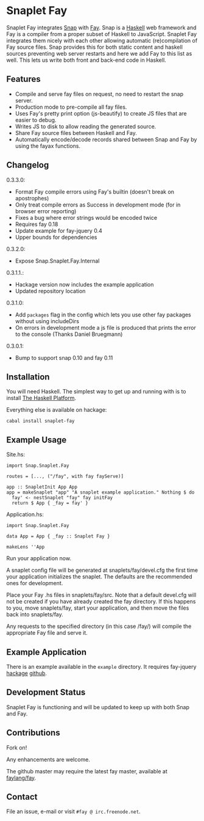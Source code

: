 Snaplet Fay
===========

Snaplet Fay integrates [Snap](http://www.snapframework.com) with
[Fay](http://www.fay-lang.org). Snap is a
[Haskell](http://www.haskell.org) web framework and Fay is a compiler
from a proper subset of Haskell to JavaScript. Snaplet Fay integrates
them nicely with each other allowing automatic (re)compilation of Fay
source files. Snap provides this for both static content and haskell
sources preventing web server restarts and here we add Fay to this
list as well. This lets us write both front and back-end code in Haskell.


Features
--------

* Compile and serve fay files on request, no need to restart the
  snap server.
* Production mode to pre-compile all fay files.
* Uses Fay's pretty print option (js-beautify) to create JS files that
  are easier to debug.
* Writes JS to disk to allow reading the generated source.
* Share Fay source files between Haskell and Fay.
* Automatically encode/decode records shared between Snap and Fay by
  using the fayax functions.


Changelog
---------

0.3.3.0:

* Format Fay compile errors using Fay's builtin (doesn't break on apostrophes)
* Only treat compile errors as Success in development mode (for in browser error reporting)
* Fixes a bug where error strings would be encoded twice
* Requires fay 0.18
* Update example for fay-jquery 0.4
* Upper bounds for dependencies

0.3.2.0:

* Expose Snap.Snaplet.Fay.Internal

0.3.1.1.:

* Hackage version now includes the example application
* Updated repository location

0.3.1.0:

* Add `packages` flag in the config which lets you use other fay packages without using includeDirs
* On errors in development mode a js file is produced that prints the error to the console (Thanks Daniel Bruegmann)

0.3.0.1:

* Bump to support snap 0.10 and fay 0.11

Installation
------------

You will need Haskell. The simplest way to get up and running with is
to install
[The Haskell Platform](http://hackage.haskell.org/platform/).

Everything else is available on hackage:
```
cabal install snaplet-fay
```


Example Usage
-------------

Site.hs:
```
import Snap.Snaplet.Fay

routes = [..., ("/fay", with fay fayServe)]

app :: SnapletInit App App
app = makeSnaplet "app" "A snaplet example application." Nothing $ do
  fay' <- nestSnaplet "fay" fay initFay
  return $ App { _fay = fay' }
```

Application.hs:
```
import Snap.Snaplet.Fay

data App = App { _fay :: Snaplet Fay }

makeLens ''App
```

Run your application now.

A snaplet config file will be generated at snaplets/fay/devel.cfg the
first time your application initializes the snaplet. The defaults are
the recommended ones for development.

Place your Fay .hs files in snaplets/fay/src. Note that a default
devel.cfg will not be created if you have already created the fay
directory. If this happens to you, move snaplets/fay, start your
application, and then move the files back into snaplets/fay.

Any requests to the specified directory (in this case /fay/) will
compile the appropriate Fay file and serve it.


Example Application
-------------------

There is an example available in the `example` directory. It requires
fay-jquery [hackage](http://hackage.haskell.org/package/fay-jquery) [github](http://www.github.com/faylang/fay-jquery).


Development Status
------------------

Snaplet Fay is functioning and will be updated to keep up with both
Snap and Fay.


Contributions
-----------

Fork on!

Any enhancements are welcome.

The github master may require the latest fay master, available at
[faylang/fay](https://github.com/faylang/fay/).


Contact
-------

File an issue, e-mail or visit `#fay @ irc.freenode.net`.
